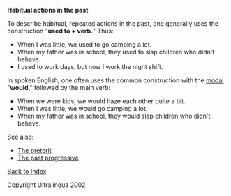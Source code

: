 **Habitual actions in the past**  

To describe habitual, repeated actions in the past, one generally uses the construction "**used to + verb.**" Thus:

- When I was little, we used to go camping a lot.
- When my father was in school, they used to slap children who didn't behave.
- I used to work days, but now I work the night shift.

In spoken English, one often uses the common construction with the [modal](https://cns.ef-cdn.com/EtownResources/Grammar/3.html) "**would**," followed by the main verb:

- When we were kids, we would haze each other quite a bit.
- When I was little, we would go camping a lot.
- When my father was in school, they would slap children who didn't behave.

See also:

- [The preterit](https://cns.ef-cdn.com/EtownResources/Grammar/14.html)
- [The past progressive](https://cns.ef-cdn.com/EtownResources/Grammar/11.html)

 [Back to Index](https://cns.ef-cdn.com/EtownResources/Grammar/EIndex.html)

Copyright Ultralingua 2002